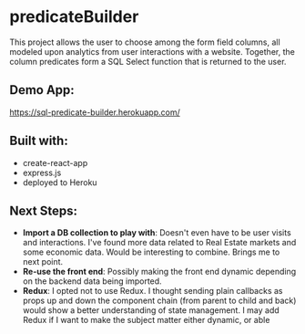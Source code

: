 # predicateBuilder
This project allows the user to choose among the form field columns, all modeled upon analytics from user interactions with a website. Together, the column predicates form a SQL Select function that is returned to the user.

## Demo App:
https://sql-predicate-builder.herokuapp.com/

## Built with:
- create-react-app
- express.js
- deployed to Heroku

## Next Steps:
- **Import a DB collection to play with**: Doesn't even have to be user visits and interactions. I've found more data related to Real Estate markets and some economic data. Would be interesting to combine. Brings me to next point.
- **Re-use the front end**: Possibly making the front end dynamic depending on the backend data being imported.
- **Redux**: I opted not to use Redux. I thought sending plain callbacks as props up and down the component chain (from parent to child and back) would show a better understanding of state management. I may add Redux if I want to make the subject matter either dynamic, or able  
